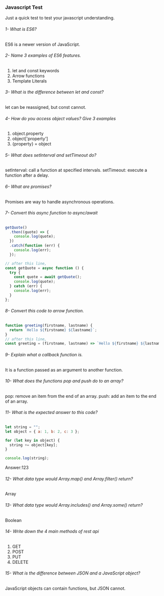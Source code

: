 ### Javascript Test

Just a quick test to test your javascript understanding.

###### 1- What is ES6?

ES6 is a newer version of JavaScript.

###### 2- Name 3 examples of ES6 features.

1. let and const keywords
2. Arrow functions
3. Template Literals

###### 3- What is the difference between let and const?

let can be reassigned, but const cannot.

###### 4- How do you access object values? Give 3 examples

1. object.property
2. object['property']
3. {property} = object

###### 5- What does setInterval and setTimeout do?

setInterval: call a function at specified intervals.
setTimeout: execute a function after a delay.

###### 6- What are promises?

Promises are way to handle asynchronous operations.

###### 7- Convert this async function to async/await

```js
getQuote()
  .then((quote) => {
    console.log(quote);
  })
  .catch(function (err) {
    console.log(err);
  });

// after this line,
const getQuote = async function () {
  try {
    const quote = await getQuote();
    console.log(quote);
  } catch (err) {
    console.log(err);
  }
};
```

###### 8- Convert this code to arrow function.

```js
function greeting(firstname, lastname) {
  return `Hello ${firstname} ${lastname}`;
}
// after this line,
const greeting = (firstname, lastname) => `Hello ${firstname} ${lastname}`;
```

###### 9- Explain what a callback function is.

It is a function passed as an argument to another function.

###### 10- What does the functions pop and push do to an array?

pop: remove an item from the end of an array.
push: add an item to the end of an array.

###### 11- What is the expected answer to this code?

```js
let string = "";
let object = { a: 1, b: 2, c: 3 };

for (let key in object) {
  string += object[key];
}

console.log(string);
```

Answer:123

###### 12- What data type would Array.map() and Array.filter() return?

Array

###### 13- What data type would Array.includes() and Array.some() return?

Boolean

###### 14- Write down the 4 main methods of rest api

1. GET
2. POST
3. PUT
4. DELETE

###### 15- What is the difference between JSON and a JavaScript object?

JavaScript objects can contain functions, but JSON cannot.
